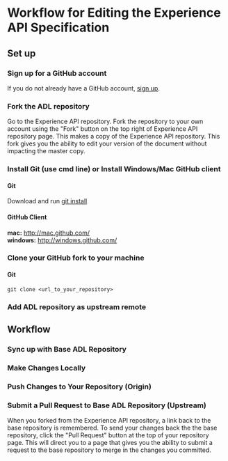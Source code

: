 # Workflow for Editing the Experience API Specification

## Set up

### Sign up for a GitHub account
If you do not already have a GitHub account, [sign up](https://github.com/signup/free).

### Fork the ADL repository
Go to the Experience API repository. Fork the repository to your own account using 
the "Fork" button on the top right of Experience API repository page. This makes a 
copy of the Experience API repository. This fork gives you the ability to edit your 
version of the document without impacting the master copy.

### Install Git (use cmd line) or Install Windows/Mac GitHub client
#### Git
Download and run [git install](http://git-scm.com/downloads)
#### GitHub Client
__mac:__ http://mac.github.com/  
__windows:__ http://windows.github.com/

### Clone your GitHub fork to your machine
#### Git
```git clone <url_to_your_repository>```

### Add ADL repository as upstream remote


## Workflow

### Sync up with Base ADL Repository

### Make Changes Locally

### Push Changes to Your Repository (Origin)

### Submit a Pull Request to Base ADL Repository (Upstream)
When you forked from the Experience API repository, a link back to the base repository 
is remembered. To send your changes back the the base repository, click the "Pull Request" 
button at the top of your repository page. This will direct you to a page that gives 
you the ability to submit a request to the base repository to merge in the changes you 
committed.


